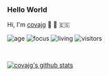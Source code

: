 ### Hello World
Hi, I'm [covajg](http://www.linkedin.com/in/jose-gregorio-cova) 👋 :rocket: :es: 

![age](https://img.shields.io/badge/age-41-blue)
![focus](https://img.shields.io/badge/focus-frontend-brightgreen)
![living](https://img.shields.io/badge/living-Madrid-3c9)
![visitors](https://komarev.com/ghpvc/?username=covajg&label=visitors) 

<br />

[![covajg's github stats](https://github-readme-stats.vercel.app/api?username=covajg&show_icons=true)](https://github.com/covajg)
